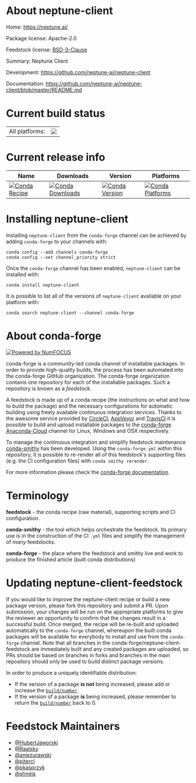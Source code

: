 About neptune-client
====================

Home: https://neptune.ai/

Package license: Apache-2.0

Feedstock license: [BSD-3-Clause](https://github.com/conda-forge/neptune-client-feedstock/blob/master/LICENSE.txt)

Summary: Neptune Client

Development: https://github.com/neptune-ai/neptune-client

Documentation: https://github.com/neptune-ai/neptune-client/blob/master/README.md

Current build status
====================


<table><tr><td>All platforms:</td>
    <td>
      <a href="https://dev.azure.com/conda-forge/feedstock-builds/_build/latest?definitionId=8923&branchName=master">
        <img src="https://dev.azure.com/conda-forge/feedstock-builds/_apis/build/status/neptune-client-feedstock?branchName=master">
      </a>
    </td>
  </tr>
</table>

Current release info
====================

| Name | Downloads | Version | Platforms |
| --- | --- | --- | --- |
| [![Conda Recipe](https://img.shields.io/badge/recipe-neptune--client-green.svg)](https://anaconda.org/conda-forge/neptune-client) | [![Conda Downloads](https://img.shields.io/conda/dn/conda-forge/neptune-client.svg)](https://anaconda.org/conda-forge/neptune-client) | [![Conda Version](https://img.shields.io/conda/vn/conda-forge/neptune-client.svg)](https://anaconda.org/conda-forge/neptune-client) | [![Conda Platforms](https://img.shields.io/conda/pn/conda-forge/neptune-client.svg)](https://anaconda.org/conda-forge/neptune-client) |

Installing neptune-client
=========================

Installing `neptune-client` from the `conda-forge` channel can be achieved by adding `conda-forge` to your channels with:

```
conda config --add channels conda-forge
conda config --set channel_priority strict
```

Once the `conda-forge` channel has been enabled, `neptune-client` can be installed with:

```
conda install neptune-client
```

It is possible to list all of the versions of `neptune-client` available on your platform with:

```
conda search neptune-client --channel conda-forge
```


About conda-forge
=================

[![Powered by NumFOCUS](https://img.shields.io/badge/powered%20by-NumFOCUS-orange.svg?style=flat&colorA=E1523D&colorB=007D8A)](http://numfocus.org)

conda-forge is a community-led conda channel of installable packages.
In order to provide high-quality builds, the process has been automated into the
conda-forge GitHub organization. The conda-forge organization contains one repository
for each of the installable packages. Such a repository is known as a *feedstock*.

A feedstock is made up of a conda recipe (the instructions on what and how to build
the package) and the necessary configurations for automatic building using freely
available continuous integration services. Thanks to the awesome service provided by
[CircleCI](https://circleci.com/), [AppVeyor](https://www.appveyor.com/)
and [TravisCI](https://travis-ci.com/) it is possible to build and upload installable
packages to the [conda-forge](https://anaconda.org/conda-forge)
[Anaconda-Cloud](https://anaconda.org/) channel for Linux, Windows and OSX respectively.

To manage the continuous integration and simplify feedstock maintenance
[conda-smithy](https://github.com/conda-forge/conda-smithy) has been developed.
Using the ``conda-forge.yml`` within this repository, it is possible to re-render all of
this feedstock's supporting files (e.g. the CI configuration files) with ``conda smithy rerender``.

For more information please check the [conda-forge documentation](https://conda-forge.org/docs/).

Terminology
===========

**feedstock** - the conda recipe (raw material), supporting scripts and CI configuration.

**conda-smithy** - the tool which helps orchestrate the feedstock.
                   Its primary use is in the construction of the CI ``.yml`` files
                   and simplify the management of *many* feedstocks.

**conda-forge** - the place where the feedstock and smithy live and work to
                  produce the finished article (built conda distributions)


Updating neptune-client-feedstock
=================================

If you would like to improve the neptune-client recipe or build a new
package version, please fork this repository and submit a PR. Upon submission,
your changes will be run on the appropriate platforms to give the reviewer an
opportunity to confirm that the changes result in a successful build. Once
merged, the recipe will be re-built and uploaded automatically to the
`conda-forge` channel, whereupon the built conda packages will be available for
everybody to install and use from the `conda-forge` channel.
Note that all branches in the conda-forge/neptune-client-feedstock are
immediately built and any created packages are uploaded, so PRs should be based
on branches in forks and branches in the main repository should only be used to
build distinct package versions.

In order to produce a uniquely identifiable distribution:
 * If the version of a package **is not** being increased, please add or increase
   the [``build/number``](https://docs.conda.io/projects/conda-build/en/latest/resources/define-metadata.html#build-number-and-string).
 * If the version of a package **is** being increased, please remember to return
   the [``build/number``](https://docs.conda.io/projects/conda-build/en/latest/resources/define-metadata.html#build-number-and-string)
   back to 0.

Feedstock Maintainers
=====================

* [@HubertJaworski](https://github.com/HubertJaworski/)
* [@Raalsky](https://github.com/Raalsky/)
* [@aniezurawski](https://github.com/aniezurawski/)
* [@pitercl](https://github.com/pitercl/)
* [@pkasprzyk](https://github.com/pkasprzyk/)
* [@shnela](https://github.com/shnela/)

